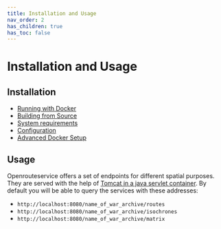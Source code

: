 ```yaml
---
title: Installation and Usage
nav_order: 2
has_children: true
has_toc: false
---
```


# Installation and Usage
## Installation
* [Running with Docker](installation/Running-with-Docker)
* [Building from Source](installation/Building-from-Source)
* [System requirements](installation/System-Requirements)
* [Configuration](installation/Configuration-(app.config))
* [Advanced Docker Setup](installation/Advanced-Docker-Setup)

## Usage
Openrouteservice offers a set of endpoints for different spatial purposes. They are served with the help of [Tomcat in a java servlet container](https://github.com/GIScience/openrouteservice/blob/master/openrouteservice/WebContent/WEB-INF/web.xml). By default you will be able to query the services with these addresses:

- `http://localhost:8080/name_of_war_archive/routes`
- `http://localhost:8080/name_of_war_archive/isochrones`
- `http://localhost:8080/name_of_war_archive/matrix`


